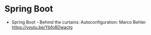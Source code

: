 # Spring Boot

- Spring Boot - Behind the curtains: Autoconfiguration:
Marco Behler https://youtu.be/Ybfo8Dwactg
